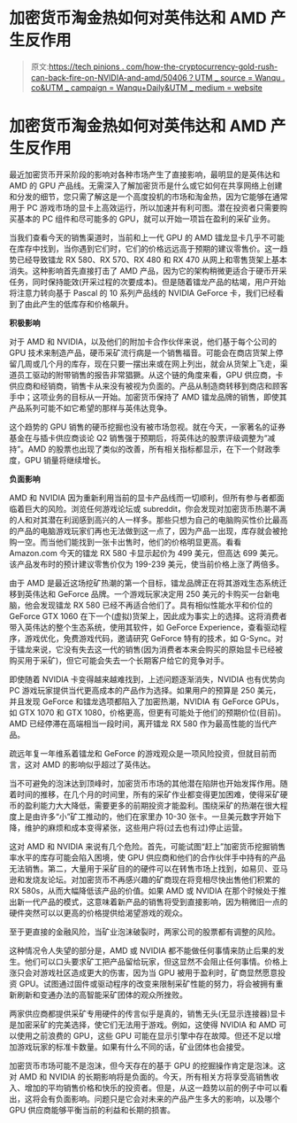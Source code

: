 # 加密货币淘金热如何对英伟达和 AMD 产生反作用

> 原文:[https://tech pinions . com/how-the-cryptocurrency-gold-rush-can-back-fire-on-NVIDIA-and-amd/50406？UTM _ source = Wanqu . co&UTM _ campaign = Wanqu+Daily&UTM _ medium = website](https://techpinions.com/how-the-cryptocurrency-gold-rush-could-backfire-on-nvidia-and-amd/50406?utm_source=wanqu.co&utm_campaign=Wanqu+Daily&utm_medium=website)



# 加密货币淘金热如何对英伟达和 AMD 产生反作用

最近加密货币开采阶段的影响对各种市场产生了直接影响，最明显的是英伟达和 AMD 的 GPU 产品线。无需深入了解加密货币是什么或它如何在共享网络上创建和分发的细节，您只需了解这是一个高度投机的市场和淘金热，因为它能够在通常用于 PC 游戏市场的显卡上高效运行，所以加速并有利可图。潜在投资者只需要购买基本的 PC 组件和尽可能多的 GPU，就可以开始一项旨在盈利的采矿业务。

当我们查看今天的销售渠道时，当前和上一代 GPU 的 AMD 镭龙显卡几乎不可能在库存中找到，当你遇到它们时，它们的价格远远高于预期的建议零售价。这一趋势已经导致镭龙 RX 580、RX 570、RX 480 和 RX 470 从网上和零售货架上基本消失。这种影响首先直接打击了 AMD 产品，因为它的架构稍微更适合于硬币开采任务，同时保持能效(开采过程的次要成本)。但是随着镭龙产品的枯竭，用户开始将注意力转向基于 Pascal 的 10 系列产品线的 NVIDIA GeForce 卡，我们已经看到了由此产生的低库存和价格飙升。

**积极影响**

对于 AMD 和 NVIDIA，以及他们的附加卡合作伙伴来说，他们基于每个公司的 GPU 技术来制造产品，硬币采矿流行病是一个销售福音。可能会在商店货架上停留几周或几个月的库存，现在只要一摆出来或在网上列出，就会从货架上飞走，渠道员工驱动的附带销售的报告非常猖獗。从这个链的角度来看，GPU 供应商，卡供应商和经销商，销售卡从来没有被视为负面的。产品从制造商转移到商店和顾客手中；这项业务的目标从一开始。加密货币保持了 AMD 镭龙品牌的销售，即使其产品系列可能不如它希望的那样与英伟达竞争。

这个趋势的 GPU 销售的硬币挖掘也没有被市场忽视。就在今天，一家著名的证券基金在与插卡供应商谈论 Q2 销售强于预期后，将英伟达的股票评级调整为“减持”。AMD 的股票也出现了类似的改善，所有相关指标都显示，在下一个财政季度，GPU 销量将继续增长。

**负面影响**

AMD 和 NVIDIA 因为重新利用当前的显卡产品线而一切顺利，但所有参与者都面临着巨大的风险。浏览任何游戏论坛或 subreddit，你会发现对加密货币热潮不满的人和对其潜在利润感到高兴的人一样多。那些只想为自己的电脑购买性价比最高的产品的电脑游戏玩家们再也无法做到这一点了，因为产品一出现，库存就会被抢购一空。而当他们能找到一张卡出售时，他们的价格明显更高。看看 Amazon.com 今天的镭龙 RX 580 卡显示起价为 499 美元，但高达 699 美元。该产品发布时的预计建议零售价仅为 199-239 美元，使当前价格上涨了两倍多。

由于 AMD 是最近这场挖矿热潮的第一个目标，镭龙品牌正在将其游戏生态系统迁移到英伟达和 GeForce 品牌。一个游戏玩家决定用 250 美元的卡购买一台新电脑，他会发现镭龙 RX 580 已经不再适合他们了。具有相似性能水平和价位的 GeForce GTX 1060 在下一个(虚拟)货架上，因此成为事实上的选择。这将消费者带入英伟达的整个生态系统，使用其软件，如 GeForce Experience，查看驱动程序，游戏优化，免费游戏代码，邀请研究 GeForce 特有的技术，如 G-Sync。对于镭龙来说，它没有失去这一代的销售(因为消费者本来会购买的原始显卡已经被购买用于采矿)，但它可能会失去一个长期客户给它的竞争对手。

即使随着 NVIDIA 卡变得越来越难找到，上述问题逐渐消失，NVIDIA 也有优势向 PC 游戏玩家提供当代更高成本的产品作为选择。如果用户的预算是 250 美元，并且发现 GeForce 和镭龙选项都陷入了加密热潮，NVIDIA 有 GeForce GPUs，如 GTX 1070 和 GTX 1080，价格更高，但更有可能处于他们的预期价位(目前)。AMD 已经停滞在高端相当一段时间，离开镭龙 RX 580 作为最高性能的当代产品。

疏远年复一年维系着镭龙和 GeForce 的游戏观众是一项风险投资，但就目前而言，这对 AMD 的影响似乎超过了英伟达。

当不可避免的泡沫达到顶峰时，加密货币市场的其他潜在陷阱也开始发挥作用。随着时间的推移，在几个月的时间里，所有的采矿作业都变得更加困难，使得采矿硬币的盈利能力大大降低，需要更多的前期投资才能盈利。围绕采矿的热潮在很大程度上是由许多“小”矿工推动的，他们在家里办 10-30 张卡。一旦美元数字开始下降，维护的麻烦和成本变得紧张，这些用户将(过去也有过)停止运营。

这对 AMD 和 NVIDIA 来说有几个危险。首先，可能试图“赶上”加密货币挖掘销售率水平的库存可能会陷入困境，使 GPU 供应商和他们的合作伙伴手中持有的产品无法销售。第二，大量用于采矿目的的硬件可以在转售市场上找到，如易贝、亚马逊和发烧友论坛。对加密货币不再感兴趣的矿商现在将竞相尽快出售他们积累的 RX 580s，从而大幅降低该产品的价值。如果 AMD 或 NVIDIA 在那个时候处于推出新一代产品的模式，这意味着新产品的销售将受到直接影响，因为稍微旧一点的硬件突然可以以更高的价格提供给渴望游戏的观众。

至于更直接的金融风险，当矿业泡沫破裂时，两家公司的股票都有调整的风险。

这种情况令人失望的部分是，AMD 或 NVIDIA 都不能做任何事情来防止后果的发生。他们可以口头要求矿工把产品留给玩家，但这显然不会阻止任何事情。价格上涨只会对游戏社区造成更大的伤害，因为当 GPU 被用于盈利时，矿商显然愿意投资 GPU。试图通过固件或驱动程序的改变来限制采矿性能的努力，将会被拥有重新刷新和变通办法的高智能采矿团体的观众所挫败。

两家供应商都提供采矿专用硬件的传言似乎是真的，销售无头(无显示连接器)显卡是加密采矿的完美选择，使它们无法用于游戏。例如，这使得 NVIDIA 和 AMD 可以使用之前浪费的 GPU，这些 GPU 可能在显示引擎中存在故障。但还不足以增加游戏玩家的标准卡数量。如果有什么不同的话，矿业团体也会接受。

加密货币市场可能不是泡沫，但今天存在的基于 GPU 的挖掘操作肯定是泡沫。这对 AMD 和 NVIDIA 的长期影响将是负面的。今天，所有相关方将享受高销售收入、增加的平均销售价格和快乐的投资者。但是，从这一趋势以前的例子中可以看出，这将会有负面影响。问题只是它会对未来的产品产生多大的影响，以及哪个 GPU 供应商能够平衡当前的利益和长期的损害。

